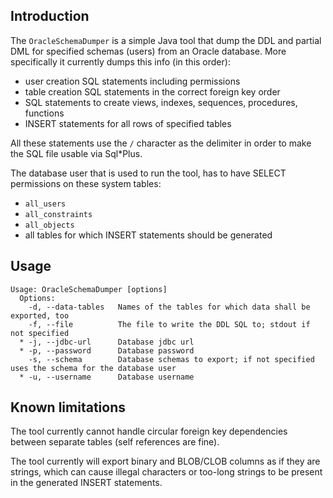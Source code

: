 ## Introduction <a name="introduction"></a>

The `OracleSchemaDumper` is a simple Java tool that dump the DDL and partial DML for specified schemas (users) from an Oracle database.
More specifically it currently dumps this info (in this order):

* user creation SQL statements including permissions
* table creation SQL statements in the correct foreign key order
* SQL statements to create views, indexes, sequences, procedures, functions
* INSERT statements for all rows of specified tables

All these statements use the `/` character as the delimiter in order to make the SQL file usable via Sql*Plus.

The database user that is used to run the tool, has to have SELECT permissions on these system tables:

* `all_users`
* `all_constraints`
* `all_objects`
* all tables for which INSERT statements should be generated

## Usage <a name="usage"></a>

    Usage: OracleSchemaDumper [options]
      Options:
        -d, --data-tables   Names of the tables for which data shall be exported, too
        -f, --file          The file to write the DDL SQL to; stdout if not specified
      * -j, --jdbc-url      Database jdbc url
      * -p, --password      Database password
        -s, --schema        Database schemas to export; if not specified uses the schema for the database user
      * -u, --username      Database username

## Known limitations <a name="limitations"></a>

The tool currently cannot handle circular foreign key dependencies between separate tables (self references are fine).

The tool currently will export binary and BLOB/CLOB columns as if they are strings, which can cause illegal characters or too-long strings
to be present in the generated INSERT statements.

